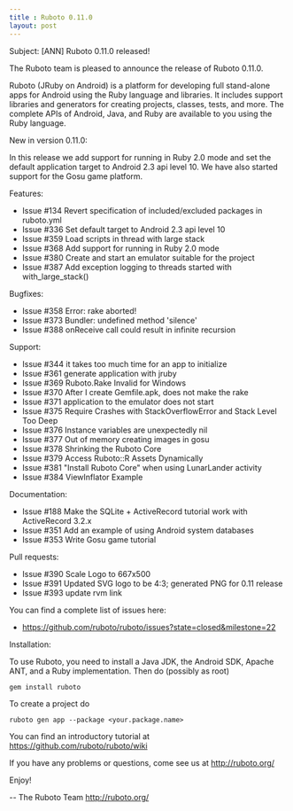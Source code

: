 ```yaml
---
title : Ruboto 0.11.0
layout: post
---
```

Subject: [ANN] Ruboto 0.11.0 released!

The Ruboto team is pleased to announce the release of Ruboto 0.11.0.

Ruboto (JRuby on Android) is a platform for developing full stand-alone apps for
Android using the Ruby language and libraries.  It includes support libraries
and generators for creating projects, classes, tests, and more.  The complete
APIs of Android, Java, and Ruby are available to you using the Ruby language.

New in version 0.11.0:

In this release we add support for running in Ruby 2.0 mode and
set the default application target to Android 2.3 api level 10.
We have also started support for the Gosu game platform.

Features:

* Issue #134 Revert specification of included/excluded packages in ruboto.yml
* Issue #336 Set default target to Android 2.3 api level 10
* Issue #359 Load scripts in thread with large stack
* Issue #368 Add support for running in Ruby 2.0 mode
* Issue #380 Create and start an emulator suitable for the project
* Issue #387 Add exception logging to threads started with with_large_stack()

Bugfixes:

* Issue #358 Error: rake aborted!
* Issue #373 Bundler: undefined method 'silence'
* Issue #388 onReceive call could result in infinite recursion

Support:

* Issue #344 it takes too much time for an app to initialize
* Issue #361 generate application with jruby
* Issue #369 Ruboto.Rake Invalid for Windows
* Issue #370 After I create Gemfile.apk, does not make the rake
* Issue #371 application to the emulator does not start
* Issue #375 Require Crashes with StackOverflowError and Stack Level Too Deep
* Issue #376 Instance variables are unexpectedly nil
* Issue #377 Out of memory creating images in gosu
* Issue #378 Shrinking the Ruboto Core
* Issue #379 Access Ruboto::R Assets Dynamically
* Issue #381 "Install Ruboto Core" when using LunarLander activity
* Issue #384 ViewInflator Example

Documentation:

* Issue #188 Make the SQLite + ActiveRecord tutorial work with ActiveRecord 3.2.x
* Issue #351 Add an example of using Android system databases
* Issue #353 Write Gosu game tutorial

Pull requests:

* Issue #390 Scale Logo to 667x500
* Issue #391 Updated SVG logo to be 4:3; generated PNG for 0.11 release
* Issue #393 update rvm link

You can find a complete list of issues here:

* https://github.com/ruboto/ruboto/issues?state=closed&milestone=22


Installation:

To use Ruboto, you need to install a Java JDK, the Android SDK, Apache ANT, and a Ruby implementation.  Then do (possibly as root)

    gem install ruboto


To create a project do

    ruboto gen app --package <your.package.name>


You can find an introductory tutorial at https://github.com/ruboto/ruboto/wiki

If you have any problems or questions, come see us at http://ruboto.org/

Enjoy!


--
The Ruboto Team
http://ruboto.org/
